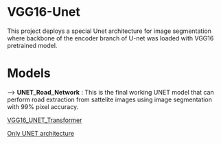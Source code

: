 # VGG16-Unet
This project deploys a special Unet architecture for image segmentation where backbone of the encoder branch of U-net was loaded with VGG16 pretrained model.


# Models

--> **UNET_Road_Network** : This is the final working UNET model that can perform road extraction from sattelite images using image segmentation with 99% pixel accuracy. 


[VGG16_UNET_Transformer](https://github.com/muhammadfarhan720/VGG16-Unet-Deep-Network/blob/main/UNET_Road_Network.ipynb)




[Only UNET architecture](https://github.com/muhammadfarhan720/VGG16-Unet-Deep-Network/blob/main/only_unet.py)
